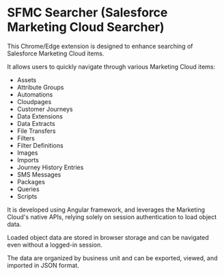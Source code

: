 # SFMC Searcher (Salesforce Marketing Cloud Searcher)

This Chrome/Edge extension is designed to enhance searching of Salesforce Marketing Cloud items.

It allows users to quickly navigate through various Marketing Cloud items:
- Assets
- Attribute Groups
- Automations
- Cloudpages
- Customer Journeys
- Data Extensions
- Data Extracts
- File Transfers
- Filters
- Filter Definitions
- Images
- Imports
- Journey History Entries
- SMS Messages
- Packages
- Queries
- Scripts

It is developed using Angular framework, and leverages the Marketing Cloud's native APIs, relying solely on session authentication to load object data. 

Loaded object data are stored in browser storage and can be navigated even without a logged-in session.

The data are organized by business unit and can be exported, viewed, and imported in JSON format.
